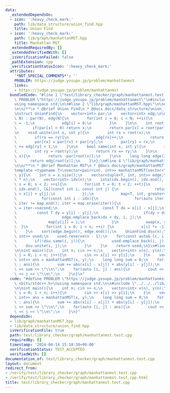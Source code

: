 ```yaml
---
data:
  _extendedDependsOn:
  - icon: ':heavy_check_mark:'
    path: lib/data_structure/union_find.hpp
    title: Union Find
  - icon: ':heavy_check_mark:'
    path: lib/graph/manhattanMST.hpp
    title: Manhattan MST
  _extendedRequiredBy: []
  _extendedVerifiedWith: []
  _isVerificationFailed: false
  _pathExtension: cpp
  _verificationStatusIcon: ':heavy_check_mark:'
  attributes:
    '*NOT_SPECIAL_COMMENTS*': ''
    PROBLEM: https://judge.yosupo.jp/problem/manhattanmst
    links:
    - https://judge.yosupo.jp/problem/manhattanmst
  bundledCode: "#line 1 \"test/library_checker/graph/manhattanmst.test.cpp\"\n#define\
    \ PROBLEM \"https://judge.yosupo.jp/problem/manhattanmst\"\n#include <bits/stdc++.h>\n\
    using namespace std;\n\n#line 2 \"lib/graph/manhattanMST.hpp\"\n\n#line 2 \"lib/data_structure/union_find.hpp\"\
    \n\n/**\n * @brief Union Find\n * @docs docs/data_structure/union_find.md\n */\n\
    \nstruct UnionFind{\n    vector<int> par;\n    vector<int> edg;\n\n    UnionFind(int\
    \ N) : par(N), edg(N){\n        for(int i = 0; i < N; ++i){\n            par[i]\
    \ = -1;\n            edg[i] = 0;\n        }\n    }\n\n    int root(int x){\n \
    \       if(par[x] < 0) return x;\n        return par[x] = root(par[x]);\n    }\n\
    \n    void unite(int x, int y){\n        int rx = root(x);\n        int ry = root(y);\n\
    \        if(rx == ry){\n            edg[rx]++;\n            return;\n        }\n\
    \        par[rx] = par[rx] + par[ry];\n        par[ry] = rx;\n        edg[rx]\
    \ += edg[ry] + 1;\n    }\n\n    bool same(int x, int y){\n        int rx = root(x);\n\
    \        int ry = root(y);\n        return rx == ry;\n    }\n\n    long long size(int\
    \ x){\n        return -par[root(x)];\n    }\n\n    long long edge(int x){\n  \
    \      return edg[root(x)];\n    }\n};\n#line 4 \"lib/graph/manhattanMST.hpp\"\
    \n\n/**\n * @brief Manhattan MST\n * @docs docs/graph/manhattanMST.md\n */\n\n\
    template <typename T>\nvector<pair<int, int>> manhattanMST(vector<T> x, vector<T>\
    \ y){\n    int n = x.size();\n    vector<tuple<T, int, int>> edge;\n    edge.reserve(4\
    \ * n);\n    vector<int> idx(n);\n    iota(idx.begin(), idx.end(), 0);\n    for(int\
    \ s = 0; s < 2; ++s){\n        for(int t = 0; t < 2; ++t){\n            sort(idx.begin(),\
    \ idx.end(), [&](const int i, const int j) {\n                return x[i] + y[i]\
    \ < x[j] + y[j];\n            });\n            map<T, int, greater<>> map;\n \
    \           for(const int i : idx){\n                for(auto iter = map.lower_bound(y[i]);\
    \ iter != map.end(); iter = map.erase(iter)){\n                    const int j\
    \ = iter->second;\n                    const T dx = x[i] - x[j];\n           \
    \         const T dy = y[i] - y[j];\n                    if(dy > dx) break;\n\
    \                    edge.emplace_back(dx + dy, i, j);\n                }\n  \
    \              map[y[i]] = i;\n            }\n            swap(x, y);\n      \
    \  }\n        for(int i = 0; i < n; ++i) {\n            x[i] *= -1;\n        }\n\
    \    }\n    sort(edge.begin(), edge.end());\n    UnionFind dsu(n);\n    vector<pair<int,\
    \ int>> used;\n    used.reserve(n - 1);\n    for(const auto& [c, i, j] : edge){\n\
    \        if(!dsu.same(i, j)){\n            used.emplace_back(i, j);\n        \
    \    dsu.unite(i, j);\n        }\n    }\n    return used;\n}\n#line 6 \"test/library_checker/graph/manhattanmst.test.cpp\"\
    \n\nint main(){\n    int n; cin >> n;\n    vector<int> x(n), y(n);\n    for(int\
    \ i = 0; i < n; i++){\n        cin >> x[i] >> y[i];\n    }\n    vector<pair<int,\
    \ int>> ans = manhattanMST(x, y);\n    long long sum = 0;\n    for(auto [i, j]\
    \ : ans){\n        sum += abs(x[i] - x[j]) + abs(y[i] - y[j]);\n    }\n    cout\
    \ << sum << \"\\n\";\n    for(auto [i, j] : ans){\n        cout << i << \" \"\
    \ << j << \"\\n\";\n    }\n}\n"
  code: "#define PROBLEM \"https://judge.yosupo.jp/problem/manhattanmst\"\n#include\
    \ <bits/stdc++.h>\nusing namespace std;\n\n#include \"../../../lib/graph/manhattanMST.hpp\"\
    \n\nint main(){\n    int n; cin >> n;\n    vector<int> x(n), y(n);\n    for(int\
    \ i = 0; i < n; i++){\n        cin >> x[i] >> y[i];\n    }\n    vector<pair<int,\
    \ int>> ans = manhattanMST(x, y);\n    long long sum = 0;\n    for(auto [i, j]\
    \ : ans){\n        sum += abs(x[i] - x[j]) + abs(y[i] - y[j]);\n    }\n    cout\
    \ << sum << \"\\n\";\n    for(auto [i, j] : ans){\n        cout << i << \" \"\
    \ << j << \"\\n\";\n    }\n}"
  dependsOn:
  - lib/graph/manhattanMST.hpp
  - lib/data_structure/union_find.hpp
  isVerificationFile: true
  path: test/library_checker/graph/manhattanmst.test.cpp
  requiredBy: []
  timestamp: '2024-04-14 15:18:38+09:00'
  verificationStatus: TEST_ACCEPTED
  verifiedWith: []
documentation_of: test/library_checker/graph/manhattanmst.test.cpp
layout: document
redirect_from:
- /verify/test/library_checker/graph/manhattanmst.test.cpp
- /verify/test/library_checker/graph/manhattanmst.test.cpp.html
title: test/library_checker/graph/manhattanmst.test.cpp
---
```


